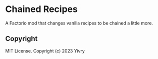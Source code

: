 # Chained Recipes

A Factorio mod that changes vanilla recipes to be chained a little more.

## Copyright

MIT License. Copyright (c) 2023 Yivry
